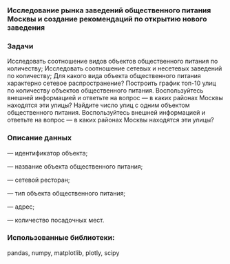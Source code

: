 ### Исследование рынка заведений общественного питания Москвы и создание рекомендаций по открытию нового заведения

### Задачи

Исследовать соотношение видов объектов общественного питания по количеству;
Исследовать соотношение сетевых и несетевых заведений по количеству;
Для какого вида объекта общественного питания характерно сетевое распространение?
Построить график топ-10 улиц по количеству объектов общественного питания. Воспользуйтесь внешней информацией и ответьте на вопрос — в каких районах Москвы находятся эти улицы?
Найдите число улиц с одним объектом общественного питания. Воспользуйтесь внешней информацией и ответьте на вопрос — в каких районах Москвы находятся эти улицы?

### Описание данных

— идентификатор объекта;

— название объекта общественного питания;

— сетевой ресторан;

— тип объекта общественного питания;

— адрес;

— количество посадочных мест.

### Использованные библиотеки:

pandas, numpy, matplotlib, plotly, scipy
